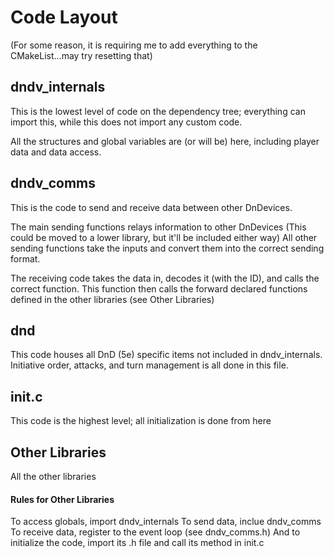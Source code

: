 # Code Layout

(For some reason, it is requiring me to add everything to the CMakeList...may try resetting that)

## dndv_internals

This is the lowest level of code on the dependency tree; everything can import this, while this does not import any custom code.

All the structures and global variables are (or will be) here, including player data and data access.

## dndv_comms

This is the code to send and receive data between other DnDevices.

The main sending functions relays information to other DnDevices (This could be moved to a lower library, but it'll be included either way)
All other sending functions take the inputs and convert them into the correct sending format.

The receiving code takes the data in, decodes it (with the ID), and calls the correct function.
This function then calls the forward declared functions defined in the other libraries (see Other Libraries)

## dnd

This code houses all DnD (5e) specific items not included in dndv_internals.
Initiative order, attacks, and turn management is all done in this file.

## init.c

This code is the highest level; all initialization is done from here

## Other Libraries

All the other libraries 

#### Rules for Other Libraries

To access globals, import dndv_internals
To send data, inclue dndv_comms
To receive data, register to the event loop (see dndv_comms.h)
And to initialize the code, import its .h file and call its method in init.c
